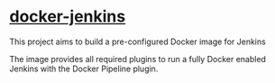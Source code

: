 # [docker-jenkins](https://github.com/foxylion/docker-jenkins#the-docker-images)

This project aims to build a pre-configured Docker image for Jenkins

The image provides all required plugins to run a fully Docker enabled Jenkins
with  the Docker Pipeline plugin.
